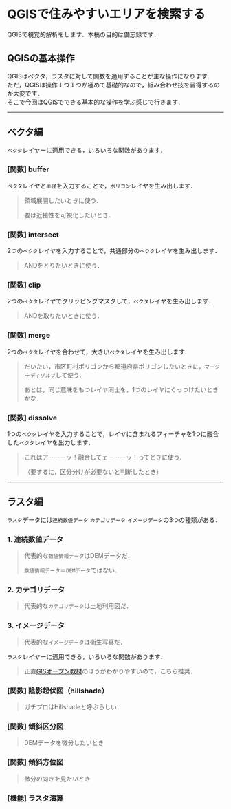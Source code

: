 # QGISで住みやすいエリアを検索する

QGISで視覚的解析をします．本稿の目的は備忘録です．

## QGISの基本操作

QGISはベクタ，ラスタに対して関数を適用することが主な操作になります．<br>
ただ，QGISは操作１つ１つが極めて基礎的なので，組み合わせ技を習得するのが大変です．<br>
そこで今回はQGISでできる基本的な操作を学ぶ感じで行きます．

---

## ベクタ編

`ベクタ`レイヤーに適用できる，いろいろな関数があります．

### [関数] buffer

`ベクタ`レイヤと`半径`を入力することで，`ポリゴン`レイヤを生み出します．

> 領域展開したいときに使う．
> 
> 要は近接性を可視化したいとき．

### [関数] intersect

2つの`ベクタ`レイヤを入力することで，共通部分の`ベクタ`レイヤを生み出します．

> ANDをとりたいときに使う．

### [関数] clip

2つの`ベクタ`レイヤでクリッピングマスクして，`ベクタ`レイヤを生み出します．

> ANDを取りたいときに使う．

### [関数] merge

2つの`ベクタ`レイヤを合わせて，大きい`ベクタ`レイヤを生み出します．

> だいたい，市区町村ポリゴンから都道府県ポリゴンしたいときに，`マージ`＋`ディゾルブ`して使う．
> 
> あとは，同じ意味をもつレイヤ同士を，1つのレイヤにくっつけたいときかな．

### [関数] dissolve

1つの`ベクタ`レイヤを入力することで，レイヤに含まれるフィーチャを1つに融合した`ベクタ`レイヤを出力します．

> これはアーーーッ！融合してェーーーッ！ってときに使う．
> 
> （要するに，区分分けが必要ないと判断したとき）

---

## ラスタ編

`ラスタ`データには`連続数値データ` `カテゴリデータ` `イメージデータ`の3つの種類がある．

### 1. 連続数値データ

> 代表的な`数値情報データ`はDEMデータだ．
> 
> `数値情報データ`＝`DEMデータ`ではない．

### 2. カテゴリデータ

> 代表的な`カテゴリデータ`は土地利用図だ．

### 3. イメージデータ

> 代表的な`イメージデータ`は衛生写真だ．

`ラスタ`レイヤーに適用できる，いろいろな関数があります．

> 正直[GISオープン教材](https://gis-oer.github.io/gitbook/book/materials/15/15.html)のほうがわかりやすいので，こちら推奨．

### [関数] 陰影起伏図（hillshade）

> ガチプロはHillshadeと呼ぶらしい．

### [関数] 傾斜区分図

> DEMデータを微分したいとき

### [関数] 傾斜方位図

> 微分の向きを見たいとき

### [機能] ラスタ演算






